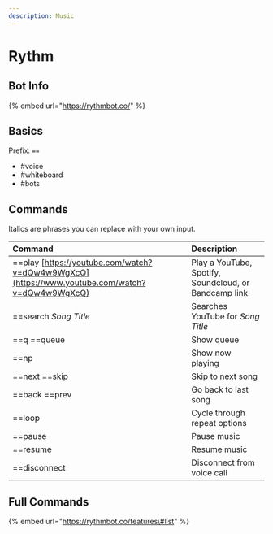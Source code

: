 ```yaml
---
description: Music
---
```


# Rythm

## Bot Info

{% embed url="https://rythmbot.co/" %}

## Basics

Prefix: `==`

* \#voice
* \#whiteboard
* \#bots

## Commands

Italics are phrases you can replace with your own input.

| Command | Description |
| :--- | :--- |
| ==play [https://youtube.com/watch?v=dQw4w9WgXcQ](https://www.youtube.com/watch?v=dQw4w9WgXcQ) | Play a YouTube, Spotify, Soundcloud, or Bandcamp link |
| ==search _Song Title_ | Searches YouTube for _Song Title_ |
| ==q ==queue | Show queue |
| ==np | Show now playing |
| ==next ==skip | Skip to next song |
| ==back ==prev | Go back to last song |
| ==loop | Cycle through repeat options |
| ==pause | Pause music |
| ==resume | Resume music |
| ==disconnect | Disconnect from voice call |

## Full Commands

{% embed url="https://rythmbot.co/features\#list" %}



